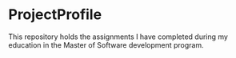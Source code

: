 # ProjectProfile
This repository holds the assignments I have completed during my education in the Master of Software development program.
